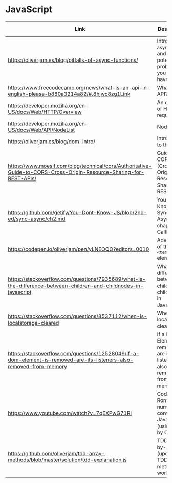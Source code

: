 # JavaScript

| Link | Description | Added by |
| ---- | ----------- | -------- |
| https://oliverjam.es/blog/pitfalls-of-async-functions/ | Intro to `async`/`await` and potential problems you might have | oliverjam |
| https://www.freecodecamp.org/news/what-is-an-api-in-english-please-b880a3214a82/#.8hjwc8zg1Link | What is an API?| lizzy-j  |
| https://developer.mozilla.org/en-US/docs/Web/HTTP/Overview | An overview of HTTP requests | lizzy-j  |
| https://developer.mozilla.org/en-US/docs/Web/API/NodeList| NodeList | lizzy-j |
| https://oliverjam.es/blog/dom-intro/ | Introduction to the DOM | lizzy-j |
| https://www.moesif.com/blog/technical/cors/Authoritative-Guide-to-CORS-Cross-Origin-Resource-Sharing-for-REST-APIs/ | Guide to CORS (Cross-Origin Resource Sharing) for REST APIs | lizzy-j  |
| https://github.com/getify/You-Dont-Know-JS/blob/2nd-ed/sync-async/ch2.md | You Don't Know JS: Sync & Async chapter on Callbacks | lizzy-j  |
| https://codepen.io/oliverjam/pen/yLNEOQO?editors=0010 | Advantages of the `<template>` element | oliverjam  |
| https://stackoverflow.com/questions/7935689/what-is-the-difference-between-children-and-childnodes-in-javascript | What is the difference between children and childNodes in JavaScript? | glrta  |
| https://stackoverflow.com/questions/8537112/when-is-localstorage-cleared | When is localStorage cleared? | glrta  |
| https://stackoverflow.com/questions/12528049/if-a-dom-element-is-removed-are-its-listeners-also-removed-from-memory | If a DOM Element is removed, are its listeners also removed from memory? | glrta|
| https://www.youtube.com/watch?v=7qEXPwG71RI | Coding a Roman numeral converter in JavaScript (using TDD) by Oli | glrta|
| https://github.com/oliverjam/tdd-array-methods/blob/master/solution/tdd-explanation.js | TDD step-by-step (updated TDD array-methods workshop) | glrta|
